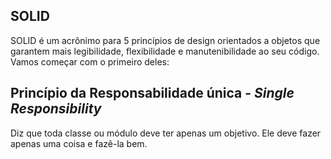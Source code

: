 ## SOLID 
SOLID é um acrônimo para 5 princípios de design orientados a objetos que garantem mais legibilidade, flexibilidade e manutenibilidade ao seu código. Vamos começar com o primeiro deles: 

## Princípio da Responsabilidade única - *Single Responsibility*
Diz que toda classe ou módulo deve ter apenas um objetivo. Ele deve fazer apenas uma coisa e fazê-la bem.
